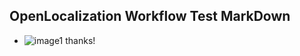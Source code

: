 ## OpenLocalization Workflow Test MarkDown
* ![image1](.\c253f76e-e8bd-471b-bc81-3a4c5f319e2d.PNG) thanks!

<!--HONumber=Oct16_HO4-->


